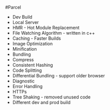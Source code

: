 #Parcel

- Dev Build
- Local Server
- HMR - Hot Module Replacement
- File Watching Algorithm - written in c++
- Caching - Faster Builds
- Image Optimization
- Minification
- Bundling
- Compress
- Consistent Hashing 
- Code Splitting
- Differential Bundling - support older browser
- Diagnostic
- Error Handling
- HTTPs
- Tree Shaking - removed unused code
- Different dev and prod build